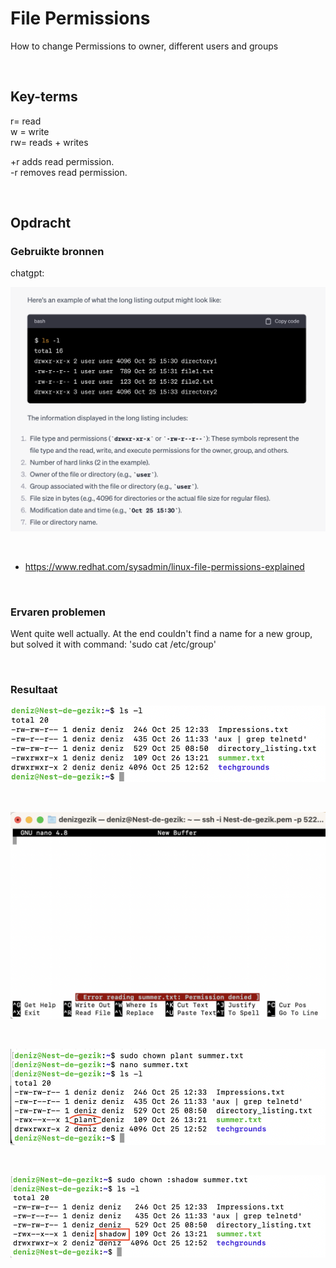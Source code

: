 # File Permissions
How to change Permissions to owner, different users and groups

<br>

## Key-terms
r= read <br>
w = write <br>
rw= reads + writes<br>

+r adds read permission. <br>
-r removes read permission.

<br>

## Opdracht
### Gebruikte bronnen
chatgpt:

![Alt text](<Long Listing chatgpt.png>)

<br>

- https://www.redhat.com/sysadmin/linux-file-permissions-explained

<br>

### Ervaren problemen
Went quite well actually. At the end couldn't find a name for a new group, but solved it with command: 'sudo cat /etc/group'

<br>

### Resultaat

![Alt text](<execute permission (x).png>)

<br>

![Alt text](<Permission denied.png>)

<br>


![Alt text](<different user sudo.png>)

<br>

![Alt text](<change group ownership-1.png>)